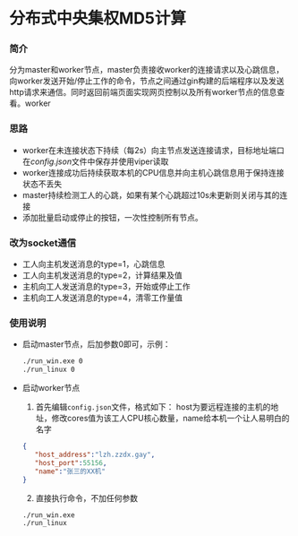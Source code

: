 # 分布式中央集权MD5计算

### 简介

分为master和worker节点，master负责接收worker的连接请求以及心跳信息，向worker发送开始/停止工作的命令，节点之间通过gin构建的后端程序以及发送http请求来通信。同时返回前端页面实现网页控制以及所有worker节点的信息查看。worker

### 思路

- worker在未连接状态下持续（每2s）向主节点发送连接请求，目标地址端口在*config.json*文件中保存并使用viper读取
- worker连接成功后持续获取本机的CPU信息并向主机心跳信息用于保持连接状态不丢失
- master持续检测工人的心跳，如果有某个心跳超过10s未更新则关闭与其的连接
- 添加批量启动或停止的按钮，一次性控制所有节点。

### 改为socket通信
- 工人向主机发送消息的type=1，心跳信息
- 工人向主机发送消息的type=2，计算结果及值
- 主机向工人发送消息的type=3，开始或停止工作
- 主机向工人发送消息的type=4，清零工作量值



### 使用说明
- 启动master节点，后加参数0即可，示例：
   ```bash
   ./run_win.exe 0
   ./run_linux 0  
   ```

- 启动worker节点
  1. 首先编辑`config.json`文件，格式如下：
   host为要远程连接的主机的地址，修改cores值为该工人CPU核心数量，name给本机一个让人易明白的名字
   ```json
   {
      "host_address":"lzh.zzdx.gay", 
      "host_port":55156,
      "name":"张三的XX机"
   }
   ```
   2. 直接执行命令，不加任何参数
   ```bash
   ./run_win.exe
   ./run_linux
   ```
   